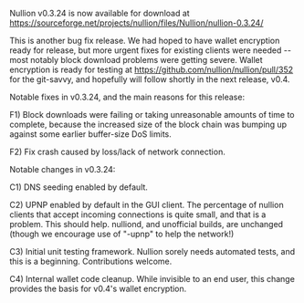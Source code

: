 Nullion v0.3.24 is now available for download at
https://sourceforge.net/projects/nullion/files/Nullion/nullion-0.3.24/

This is another bug fix release.  We had hoped to have wallet encryption ready for release, but more urgent fixes for existing clients were needed -- most notably block download problems were getting severe.  Wallet encryption is ready for testing at https://github.com/nullion/nullion/pull/352 for the git-savvy, and hopefully will follow shortly in the next release, v0.4.

Notable fixes in v0.3.24, and the main reasons for this release:

F1) Block downloads were failing or taking unreasonable amounts of time to complete, because the increased size of the block chain was bumping up against some earlier buffer-size DoS limits.

F2) Fix crash caused by loss/lack of network connection.

Notable changes in v0.3.24:

C1) DNS seeding enabled by default.

C2) UPNP enabled by default in the GUI client.  The percentage of nullion clients that accept incoming connections is quite small, and that is a problem.  This should help.  nulliond, and unofficial builds, are unchanged (though we encourage use of "-upnp" to help the network!)

C3) Initial unit testing framework.  Nullion sorely needs automated tests, and this is a beginning.  Contributions welcome.

C4) Internal wallet code cleanup.  While invisible to an end user, this change provides the basis for v0.4's wallet encryption.
